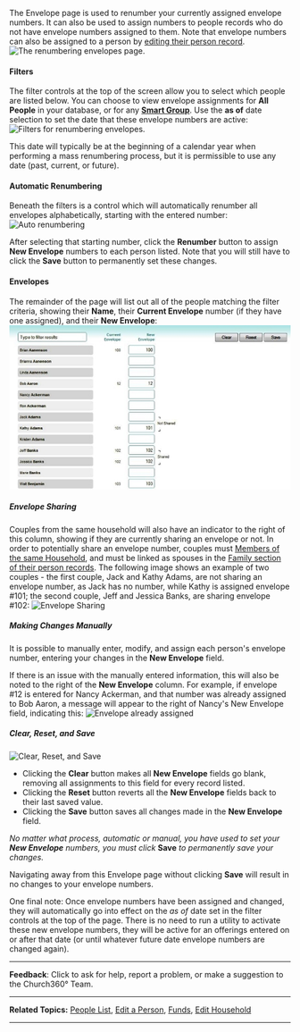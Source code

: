 The Envelope page is used to renumber your currently assigned envelope
numbers. It can also be used to assign numbers to people records who do
not have envelope numbers assigned to them. Note that envelope numbers
can also be assigned to a person by [editing their person
record](people:%20Profile%20View). ![The renumbering envelopes
page.](Offering_Envelopes_01.JPG "The renumbering envelopes page.")

#### Filters

The filter controls at the top of the screen allow you to select which
people are listed below. You can choose to view envelope assignments for
**All People** in your database, or for any **[Smart
Group](people:%20Smart%20Groups)**. Use the **as of** date selection to
set the date that these envelope numbers are active: ![Filters for
renumbering
envelopes.](Offering_Envelopes_02.JPG "Filters for renumbering envelopes.")

This date will typically be at the beginning of a calendar year when
performing a mass renumbering process, but it is permissible to use any
date (past, current, or future).

#### Automatic Renumbering

Beneath the filters is a control which will automatically renumber all
envelopes alphabetically, starting with the entered number: ![Auto
renumbering](Offering_Envelopes_03.JPG "Auto renumbering")

After selecting that starting number, click the **Renumber** button to
assign **New Envelope** numbers to each person listed. Note that you
will still have to click the **Save** button to permanently set these
changes.

#### Envelopes

The remainder of the page will list out all of the people matching the
filter criteria, showing their **Name**, their **Current Envelope**
number (if they have one assigned), and their **New Envelope**:
![Envelope details](Offering_Envelopes_07.JPG "Envelope details")

##### Envelope Sharing

Couples from the same household will also have an indicator to the right
of this column, showing if they are currently sharing an envelope or
not. In order to potentially share an envelope number, couples must
[Members of the same Household](people:%20Edit%20a%20Household), and
must be linked as spouses in the [Family section of their person
records](people:%20Profile%20View). The following image shows an example
of two couples - the first couple, Jack and Kathy Adams, are not sharing
an envelope number, as Jack has no number, while Kathy is assigned
envelope \#101; the second couple, Jeff and Jessica Banks, are sharing
envelope \#102: ![Envelope
Sharing](Offering_Envelopes_04.JPG "Envelope Sharing")

##### Making Changes Manually

It is possible to manually enter, modify, and assign each person's
envelope number, entering your changes in the **New Envelope** field.

If there is an issue with the manually entered information, this will
also be noted to the right of the **New Envelope** column. For example,
if envelope \#12 is entered for Nancy Ackerman, and that number was
already assigned to Bob Aaron, a message will appear to the right of
Nancy's New Envelope field, indicating this: ![Envelope already
assigned](Offering_Envelopes_05.JPG "Envelope already assigned")

##### Clear, Reset, and Save

![Clear, Reset, and
Save](Offering_Envelopes_06.JPG "Clear, Reset, and Save")

-   Clicking the **Clear** button makes all **New Envelope** fields go
    blank, removing all assignments to this field for every record
    listed.
-   Clicking the **Reset** button reverts all the **New Envelope**
    fields back to their last saved value.
-   Clicking the **Save** button saves all changes made in the **New
    Envelope** field.

*No matter what process, automatic or manual, you have used to set your
**New Envelope** numbers, you must click* **Save** *to permanently save
your changes.*

Navigating away from this Envelope page without clicking **Save** will
result in no changes to your envelope numbers.

One final note: Once envelope numbers have been assigned and changed,
they will automatically go into effect on the *as of* date set in the
filter controls at the top of the page. There is no need to run a
utility to activate these new envelope numbers, they will be active for
an offerings entered on or after that date (or until whatever future
date envelope numbers are changed again).

* * * * *

**Feedback**: Click **<Feedback>** to ask for help, report a problem, or
make a suggestion to the Church360° Team.

* * * * *

**Related Topics:** [People List](people:%20View), [Edit a
Person](people:%20Profile%20View), [Funds](offerings:%20Funds), [Edit
Household](people:%20Edit%20a%20Household)

* * * * *
